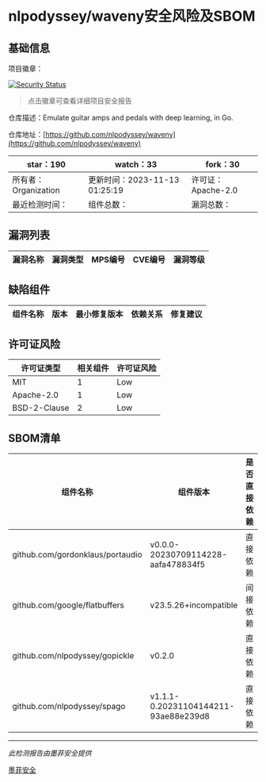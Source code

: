 # nlpodyssey/waveny安全风险及SBOM

## 基础信息

项目徽章：

[![Security Status](https://www.murphysec.com/platform3/v31/badge/1723766705951297536.svg)](https://www.murphysec.com/console/report/1723766705728999424/1723766705951297536)

> 点击徽章可查看详细项目安全报告

仓库描述：Emulate guitar amps and pedals with deep learning, in Go.

仓库地址：[https://github.com/nlpodyssey/waveny](https://github.com/nlpodyssey/waveny)

| star：190 | watch：33 | fork：30 |
| ----------- | -------------- | ------------ |
| 所有者：Organization | 更新时间：2023-11-13 01:25:19 | 许可证：Apache-2.0 |
| 最近检测时间： | 组件总数： | 漏洞总数： |




## 漏洞列表

| 漏洞名称 | 漏洞类型 | MPS编号 | CVE编号 | 漏洞等级 |
| ------- | ------ | ------- | ------ | ----- |





## 缺陷组件

| 组件名称 | 版本 | 最小修复版本 | 依赖关系 | 修复建议 |
| -------- | ---- | ------------ | -------- | -------- |





## 许可证风险

| 许可证类型 | 相关组件 | 许可证风险 |
| ---------- | -------- | ---------- |
|MIT|1|Low|
|Apache-2.0|1|Low|
|BSD-2-Clause|2|Low|




## SBOM清单

| 组件名称 | 组件版本 | 是否直接依赖 | 仓库 |
| -------- | -------- | ------------ | ---- |
|github.com/gordonklaus/portaudio|v0.0.0-20230709114228-aafa478834f5|直接依赖|go|
|github.com/google/flatbuffers|v23.5.26+incompatible|间接依赖|go|
|github.com/nlpodyssey/gopickle|v0.2.0|直接依赖|go|
|github.com/nlpodyssey/spago|v1.1.1-0.20231104144211-93ae88e239d8|直接依赖|go|


------

*此检测报告由墨菲安全提供*

[墨菲安全](www.murphysec.com)